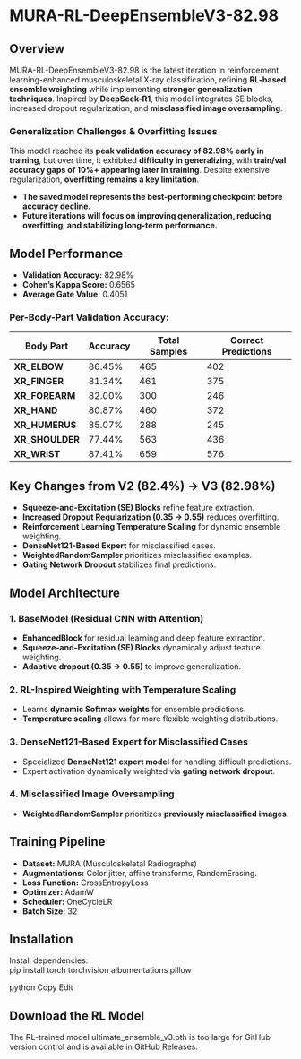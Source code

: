 # MURA-RL-DeepEnsembleV3-82.98

## Overview  
MURA-RL-DeepEnsembleV3-82.98 is the latest iteration in reinforcement learning-enhanced musculoskeletal X-ray classification, refining **RL-based ensemble weighting** while implementing **stronger generalization techniques**. Inspired by **DeepSeek-R1**, this model integrates SE blocks, increased dropout regularization, and **misclassified image oversampling**.  

### **Generalization Challenges & Overfitting Issues**  
This model reached its **peak validation accuracy of 82.98% early in training**, but over time, it exhibited **difficulty in generalizing**, with **train/val accuracy gaps of 10%+ appearing later in training**. Despite extensive regularization, **overfitting remains a key limitation**.  
- **The saved model represents the best-performing checkpoint before accuracy decline.**  
- **Future iterations will focus on improving generalization, reducing overfitting, and stabilizing long-term performance.**  

## Model Performance  
- **Validation Accuracy:** 82.98%  
- **Cohen’s Kappa Score:** 0.6565  
- **Average Gate Value:** 0.4051  

### **Per-Body-Part Validation Accuracy:**  
| Body Part  | Accuracy | Total Samples | Correct Predictions |
|------------|----------|---------------|---------------------|
| **XR_ELBOW**  | 86.45% | 465 | 402 |
| **XR_FINGER** | 81.34% | 461 | 375 |
| **XR_FOREARM** | 82.00% | 300 | 246 |
| **XR_HAND** | 80.87% | 460 | 372 |
| **XR_HUMERUS** | 85.07% | 288 | 245 |
| **XR_SHOULDER** | 77.44% | 563 | 436 |
| **XR_WRIST** | 87.41% | 659 | 576 |

## Key Changes from **V2 (82.4%)** → **V3 (82.98%)**
- **Squeeze-and-Excitation (SE) Blocks** refine feature extraction.  
- **Increased Dropout Regularization (0.35 → 0.55)** reduces overfitting.  
- **Reinforcement Learning Temperature Scaling** for dynamic ensemble weighting.  
- **DenseNet121-Based Expert** for misclassified cases.  
- **WeightedRandomSampler** prioritizes misclassified examples.  
- **Gating Network Dropout** stabilizes final predictions.  

## Model Architecture  
### **1. BaseModel (Residual CNN with Attention)**
- **EnhancedBlock** for residual learning and deep feature extraction.  
- **Squeeze-and-Excitation (SE) Blocks** dynamically adjust feature weighting.  
- **Adaptive dropout (0.35 → 0.55)** to improve generalization.  

### **2. RL-Inspired Weighting with Temperature Scaling**
- Learns **dynamic Softmax weights** for ensemble predictions.  
- **Temperature scaling** allows for more flexible weighting distributions.  

### **3. DenseNet121-Based Expert for Misclassified Cases**
- Specialized **DenseNet121 expert model** for handling difficult predictions.  
- Expert activation dynamically weighted via **gating network dropout**.  

### **4. Misclassified Image Oversampling**
- **WeightedRandomSampler** prioritizes **previously misclassified images**.  

## Training Pipeline  
- **Dataset:** MURA (Musculoskeletal Radiographs)  
- **Augmentations:** Color jitter, affine transforms, RandomErasing.  
- **Loss Function:** CrossEntropyLoss  
- **Optimizer:** AdamW  
- **Scheduler:** OneCycleLR  
- **Batch Size:** 32  

## Installation  
Install dependencies:  
pip install torch torchvision albumentations pillow

python
Copy
Edit

## Download the RL Model
The RL-trained model ultimate_ensemble_v3.pth is too large for GitHub version control and is available in GitHub Releases. 

